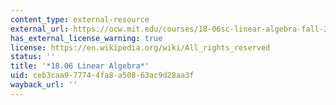 ```yaml
---
content_type: external-resource
external_url: https://ocw.mit.edu/courses/18-06sc-linear-algebra-fall-2011/
has_external_license_warning: true
license: https://en.wikipedia.org/wiki/All_rights_reserved
status: ''
title: '*18.06 Linear Algebra*'
uid: ceb3caa9-7774-4fa8-a508-63ac9d28aa3f
wayback_url: ''
---
```

